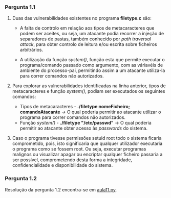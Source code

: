 ### Pergunta 1.1

1. Duas das vulnerabilidades existentes no programa **filetype.c** são:
	* A falta de controlo em relação aos tipos de metacaracteres que podem ser aceites, ou seja, um atacante podia recorrer a injeção de separadores de pastas, também conhecido por *path traversal attack*, para obter controlo de leitura e/ou escrita sobre ficheiros arbitrários.

	* A utilização da função *system()*, função esta que permite executar o programa/comando passado como argumento, com as váriavéis de ambiente do processo-pai, permitindo assim a um atacante utiliza-la para correr comandos não autorizados.


2. Para explorar as vulnerabilidades identificadas na linha anterior, tipos de metacaracteres e função *system()*, podiam ser executados os seguintes comandos: 
	* Tipos de metacaracteres - **./filetype nomeFicheiro; comandoAtacante** -> O qual poderia permitir ao atacante utilizar o programa para correr comandos não autorizados.
  	* Função *system()* - **./filetype "/etc/passwd"** -> O qual poderia permitir ao atacante obter acesso às *passwords* do sistema.
     

3. Caso o programa tivesse permissões setuid root todo o sistema ficaria comprometido, pois, isto significaria que qualquer utilizador executaria o programa como se fossem root. Ou seja, executar programas malignos ou visualizar apagar ou encriptar qualquer ficheiro passaria a ser possível, comprometendo desta forma a integridade, confidencialidade e disponibilidade do sistema.


### Pergunta 1.2

Resolução da pergunta 1.2 encontra-se em [aula11.py](https://github.com/uminho-miei-engseg-19-20/Grupo9/blob/master/Aula11/aula11.py).
